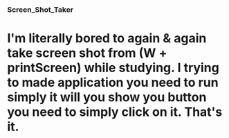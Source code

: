 ### Screen_Shot_Taker

<h1> I'm literally bored to again & again take screen shot from (W + printScreen) while studying. I trying to made application you need to run simply it will you show you button
you need to simply click on it. That's it. </h1>
